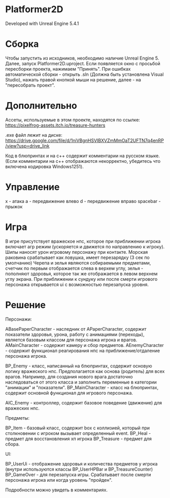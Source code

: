 # Platformer2D

Developed with Unreal Engine 5.4.1

# Сборка

Чтобы запустить из исходников, необходимо наличие Unreal Engine 5. Далее, запуск Platformer2D.uproject. Если появляется окно с просьбой пересборки проекта, нажимаем "Принять". При ошибках автоматической сборки - открыть .sln (Должна быть установлена Visual Studio), нажать правой кнопкой мыши на решение, далее - на "пересобрать проект".

# Дополнительно

Ассеты, используемые в этом проекте, находятся по ссылке: https://pixelfrog-assets.itch.io/treasure-hunters

.exe файл лежит на диске: https://drive.google.com/file/d/1niVBgnHSVIBXVZmMmOaT2UFTN7q4enRP/view?usp=drive_link

Код в блюпринтах и на с++ содержит комментарии на русском языке. (Если комментарии на с++ отображаются некорректно, убедитесь что включена кодировка Windows1251).

# Управление

x - атака
a - передвижение влево
d - передвижение вправо
spacebar - прыжок

# Игра 

В игре присутствует вражеское нпс, которое при приближении игрока включает агр режим (ускоряется и движется по направлению к игроку).
Шипы наносят урон игровому персонажу при контакте. Морская раковина срабатывает как ловушка, имеет перезарядку (3 сек по умолчанию)
Черепа и зелья являются собираемыми предметами, счетчик по первым отображается слева в верхем углу, зелья - пополняют здоровья, которое так же отображается в левом верхнем углу экрана.
При приближении к сундуку или после смерти игрового персонажа открывается ui с возможностью перезапуска уровня.

# Решение

Персонажи:

ABasePaperCharacter - наследник от APaperCharacter, содержит показатели здоровья, урона, работу с анимациями (переходы), является базовым классом для персонажа игрока и врагов.
AMainCharacter - содержит камеру и сбор предметов.
AEnemyCharacter - содержит функционал реагирования нпс на приближение/отдаление персонажа игрока.

BP_Enemy - класс, написанный на блюпринтах, содержит основую логику вражеского нпс. Предполагается как основа (родитель) для всех врагов. Например, для создания нового врага достаточно наследоваться от этого класса и заполнить переменные в категории "анимации" и "показатели".
BP_MainCharacter - класс на блюпринтах, содержит основной функционал для игрового персонажа.

AIC_Enemy - контроллер, содержит базовое поведение (движение) для вражеских нпс.

Предметы: 

BP_Item - базовый класс, содержит box с коллизией, который при столкновении с игроком вызывает определенный event.
BP_Heal - предмет для восстановления хп игрока
BP_Treasure - предмет для сбора.

UI:

BP_UserUi - отображение здоровья и количества предметов у игрока (внутри используются классы BP_UserHPBar и BP_TreasureCounter)
BP_GameOver - для перезапуска игры. Срабатывает после смерти персонажа игрока или когда уровень "пройден".

Подробности можно увидеть в комментариях. 

